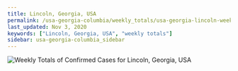 ```yaml
---
title: Lincoln, Georgia, USA
permalink: /usa-georgia-columbia/weekly_totals/usa-georgia-lincoln-weekly_totals.html
last_updated: Nov 3, 2020
keywords: ["Lincoln, Georgia, USA", "weekly totals"]
sidebar: usa-georgia-columbia_sidebar
---
```


![Weekly Totals of Confirmed Cases for Lincoln, Georgia, USA](/covid_tracker/images/graphs/usa-georgia-lincoln-weekly_totals_graph.png)
